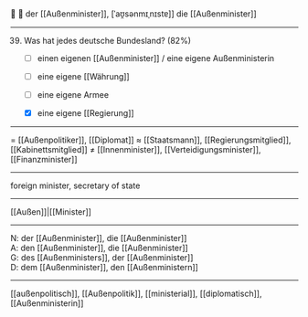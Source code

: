 🔵 👔 der [[Außenminister]], [ˈaʊ̯sənmɪˌnɪstɐ]]
die [[Außenminister]]

---
39. Was hat jedes deutsche Bundesland? (82%)
	- [ ] einen eigenen [[Außenminister]] / eine eigene Außenministerin
	- [ ] eine eigene [[Währung]]
	- [ ] eine eigene Armee
	- [x] eine eigene [[Regierung]]


---
= [[Außenpolitiker]], [[Diplomat]]
≈ [[Staatsmann]], [[Regierungsmitglied]], [[Kabinettsmitglied]]
≠ [[Innenminister]], [[Verteidigungsminister]], [[Finanzminister]]

---
foreign minister, secretary of state

---
[[Außen]]|[[Minister]]

---
N: der [[Außenminister]], die [[Außenminister]]  
A: den [[Außenminister]], die [[Außenminister]]  
G: des [[Außenministers]], der [[Außenminister]]  
D: dem [[Außenminister]], den [[Außenministern]]  

---
[[außenpolitisch]], [[Außenpolitik]], [[ministerial]], [[diplomatisch]], [[Außenministerin]]